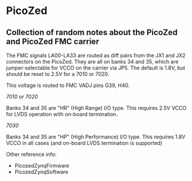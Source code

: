 # PicoZed

## Collection of random notes about the PicoZed and PicoZed FMC carrier

The FMC signals LA00-LA33 are routed as diff pairs from the JX1 and JX2 connectors on the PicoZed.  They are all on banks 34 and 35, which are jumper-selectable for VCCO on the carrier via JP5.   The default is 1.8V, but should be reset to 2.5V for a 7010 or 7020.

This voltage is routed to FMC VADJ pins G39, H40.

*7010 or 7020*

Banks 34 and 35 are "HR" (High Range) I/O type.  This requires 2.5V VCCO for LVDS operation with on-board termination.

*7030*

Banks 34 and 35 are "HP" (High Performance) I/O type.  This requires 1.8V VCCO in all cases (and on-board LVDS termination is supported)


Other reference info:

 * PicozedZynqFirmware
 * PicozedZynqSoftware
